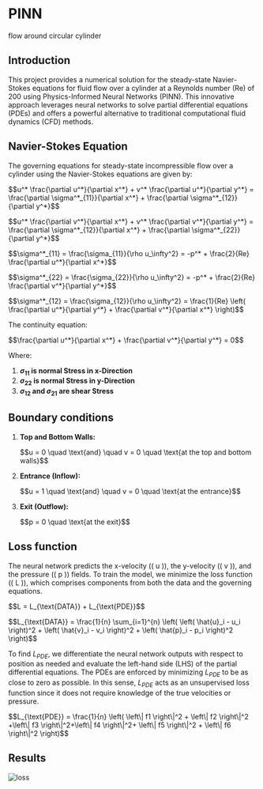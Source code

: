 # PINN
flow around circular cylinder
## Introduction 
This project provides a numerical solution for the steady-state Navier-Stokes equations for fluid flow over a cylinder at a Reynolds number (Re) of 200 using Physics-Informed Neural Networks (PINN). This innovative approach leverages neural networks to solve partial differential equations (PDEs) and offers a powerful alternative to traditional computational fluid dynamics (CFD) methods.

## Navier-Stokes Equation

The governing equations for steady-state incompressible flow over a cylinder using the Navier-Stokes equations are given by:

 <p>$$u^* \frac{\partial u^*}{\partial x^*} + v^* \frac{\partial u^*}{\partial y^*} = \frac{\partial \sigma^*_{11}}{\partial x^*} + \frac{\partial \sigma^*_{12}}{\partial y^*}$$</p>
<p>$$u^* \frac{\partial v^*}{\partial x^*} + v^* \frac{\partial v^*}{\partial y^*} = \frac{\partial \sigma^*_{12}}{\partial x^*} + \frac{\partial \sigma^*_{22}}{\partial y^*}$$</p>



  <p>$$\sigma^*_{11} = \frac{\sigma_{11}}{\rho u_\infty^2} = -p^* + \frac{2}{Re} \frac{\partial u^*}{\partial x^*}$$</p>
<p>$$\sigma^*_{22} = \frac{\sigma_{22}}{\rho u_\infty^2} = -p^* + \frac{2}{Re} \frac{\partial v^*}{\partial y^*}$$</p>
<p>$$\sigma^*_{12} = \frac{\sigma_{12}}{\rho u_\infty^2} = \frac{1}{Re} \left( \frac{\partial u^*}{\partial y^*} + \frac{\partial v^*}{\partial x^*} \right)$$</p>


<p>The continuity equation:</p>

<p>$$\frac{\partial u^*}{\partial x^*} + \frac{\partial v^*}{\partial y^*} = 0$$</p>
    
Where:
1. **$\sigma_{11}$ is normal Stress in x-Direction**
2. **$\sigma_{22}$ is normal Stress in y-Direction**
3. **$\sigma_{12}$ and $\sigma_{21}$ are shear Stress**



## Boundary conditions

1. **Top and Bottom Walls:**
    
   <p>$$u = 0 \quad \text{and} \quad v = 0 \quad \text{at the top and bottom walls}$$</p>

2. **Entrance (Inflow):**
    
   <p>$$u = 1 \quad \text{and} \quad v = 0 \quad \text{at the entrance}$$</p>

3. **Exit (Outflow):**
    
   <p>$$p = 0 \quad \text{at the exit}$$</p>

## Loss function

The neural network predicts the x-velocity (\( u \)), the y-velocity (\( v \)), and the pressure (\( p \)) fields. To train the model, we minimize the loss function (\( L \)), which comprises components from both the data and the governing equations.

<p>$$L = L_{\text{DATA}} + L_{\text{PDE}}$$</p>



<p>$$L_{\text{DATA}} = \frac{1}{n} \sum_{i=1}^{n} \left( \left( \hat{u}_i - u_i \right)^2 + \left( \hat{v}_i - v_i \right)^2 + \left( \hat{p}_i - p_i \right)^2 \right)$$</p>

To find  $L_{PDE}$, we differentiate the neural network outputs with respect to position as needed and evaluate the left-hand side (LHS) of the partial differential equations. The PDEs are enforced by minimizing  $L_{PDE}$ to be as close to zero as possible. In this sense,  $L_{PDE}$ acts as an unsupervised loss function since it does not require knowledge of the true velocities or pressure.


<p>$$L_{\text{PDE}} = \frac{1}{n} \left( \left\| f1 \right\|^2 + \left\| f2 \right\|^2 +\left\| f3 \right\|^2+\left\| f4 \right\|^2+ \left\| f5 \right\|^2 + \left\| f6 \right\|^2 \right)$$</p>


 ## Results
 ![loss](https://github.com/user-attachments/assets/cc3d1ad1-5e50-49cc-bba1-69d592196fa8)


 
